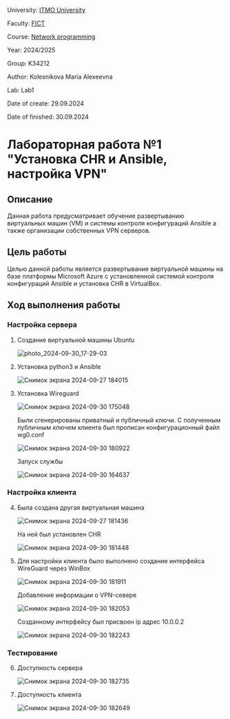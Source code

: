 University: [ITMO University](https://itmo.ru/ru/)

Faculty: [FICT](https://fict.itmo.ru)

Course: [Network programming](https://github.com/itmo-ict-faculty/network-programming)

Year: 2024/2025

Group: K34212

Author: Kolesnikova Maria Alexeevna

Lab: Lab1

Date of create: 29.09.2024

Date of finished: 30.09.2024

# Лабораторная работа №1 "Установка CHR и Ansible, настройка VPN"

## Описание
Данная работа предусматривает обучение развертыванию виртуальных машин (VM) и системы контроля конфигураций Ansible а также организации собственных VPN серверов.

## Цель работы
Целью данной работы является развертывание виртуальной машины на базе платформы Microsoft Azure с установленной системой контроля конфигураций Ansible и установка CHR в VirtualBox.

## Ход выполнения работы
### Настройка сервера
1. Создание виртуальной машины Ubuntu
   
   ![photo_2024-09-30_17-29-03](https://github.com/user-attachments/assets/9bf947ad-d833-472f-8c3f-da5331ec3661)

2. Установка python3 и Ansible
   
   ![Снимок экрана 2024-09-27 184015](https://github.com/user-attachments/assets/bdf89fce-ebd4-479d-a537-34034b031eac)

3. Установка Wireguard
   
   ![Снимок экрана 2024-09-30 175048](https://github.com/user-attachments/assets/1cb0dd6b-2b1b-41f7-82af-5f71d101ee33)
   
   Были сгенерированы приватный и публичный ключи. С полученным публичным ключем клиента был прописан конфигурационный файл wg0.conf
   
   ![Снимок экрана 2024-09-30 180922](https://github.com/user-attachments/assets/8707772c-1699-4014-a227-a828519bd42c)
   
   Запуск службы
   
   ![Снимок экрана 2024-09-30 164637](https://github.com/user-attachments/assets/edea3218-b85d-4ae0-b392-6bef56592a83)
   
### Настройка клиента
4. Была создана другая виртуальная машина
   
   ![Снимок экрана 2024-09-27 181436](https://github.com/user-attachments/assets/16f6cbb6-9816-403f-ab62-8a550aaa3c98)
   
   На ней был установлен CHR
   
   ![Снимок экрана 2024-09-30 181448](https://github.com/user-attachments/assets/e39096f3-b261-45bf-bc39-f08c4f71e3df)
   
5. Для настройки клиента было выполнено создание интерфейса WireGuard через WinBox
   
   ![Снимок экрана 2024-09-30 181911](https://github.com/user-attachments/assets/0ed144b5-6078-4499-9bb7-2cfaa6a2ce77)
   
   Добавление информации о VPN-севере
   
   ![Снимок экрана 2024-09-30 182053](https://github.com/user-attachments/assets/bb658f08-caf9-424d-8e6b-07e044574edf)
   
   Созданному интерфейсу был присвоен ip адрес 10.0.0.2
   
   ![Снимок экрана 2024-09-30 182243](https://github.com/user-attachments/assets/b6f9b3fe-998c-427d-89fe-d8bba7904247)

   
### Тестирование
6. Доступность сервера
   
   ![Снимок экрана 2024-09-30 182735](https://github.com/user-attachments/assets/cbac415e-d89a-44c7-b5e1-8365abcdd40a)

7. Доступность клиента
   
      ![Снимок экрана 2024-09-30 182649](https://github.com/user-attachments/assets/65653e8e-57f6-4587-a41e-312c5c034d3e)

